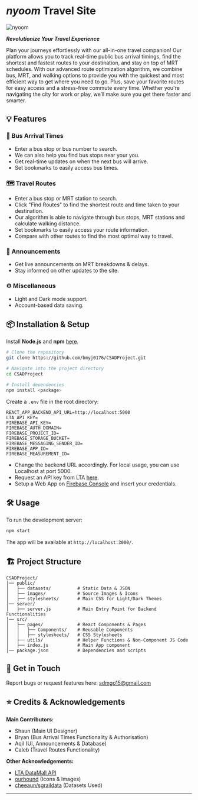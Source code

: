 # *nyoom* Travel Site

![nyoom](./public/images/nyoom_banner.png)

***Revolutionize Your Travel Experience***

Plan your journeys effortlessly with our all-in-one travel companion! Our platform allows you to track real-time public bus arrival timings, find the shortest and fastest routes to your destination, and stay on top of MRT schedules. With our advanced route optimization algorithm, we combine bus, MRT, and walking options to provide you with the quickest and most efficient way to get where you need to go. Plus, save your favorite routes for easy access and a stress-free commute every time. Whether you're navigating the city for work or play, we’ll make sure you get there faster and smarter.



## 💡 Features

### 🔎 Bus Arrival Times
- Enter a bus stop or bus number to search.
- We can also help you find bus stops near your you.
- Get real-time updates on when the next bus will arrive.
- Set bookmarks to easily access bus times.
### 🗺️ Travel Routes
- Enter a bus stop or MRT station to search.
- Click "Find Routes" to find the shortest route and time taken to your destination.
- Our algorithm is able to navigate through bus stops, MRT stations and calculate walking distance.
- Set bookmarks to easily access your route information.
- Compare with other routes to find the most optimal way to travel.
### 📢 Announcements
- Get live announcements on MRT breakdowns & delays.
- Stay informed on other updates to the site.
### ⚙️ Miscellaneous
- Light and Dark mode support.
- Account-based data saving.



## 📦 Installation & Setup

Install **Node.js** and **npm** [here](https://nodejs.org/en).

```bash
# Clone the repository
git clone https://github.com/bmyj0176/CSADProject.git

# Navigate into the project directory
cd CSADProject

# Install dependencies
npm install <package>
```

Create a `.env` file in the root directory:
```plaintext
REACT_APP_BACKEND_API_URL=http://localhost:5000
LTA_API_KEY=
FIREBASE_API_KEY=
FIREBASE_AUTH_DOMAIN=
FIREBASE_PROJECT_ID=
FIREBASE_STORAGE_BUCKET=
FIREBASE_MESSAGING_SENDER_ID=
FIREBASE_APP_ID=
FIREBASE_MEASUREMENT_ID=
```
- Change the backend URL accordingly. For local usage, you can use Localhost at port 5000.
- Request an API key from LTA [here](https://datamall.lta.gov.sg/content/datamall/en/request-for-api.html). 
- Setup a Web App on [Firebase Console](https://console.firebase.google.com) and insert your credentials.



## 🛠️ Usage

To run the development server:
```bash
npm start
```
The app will be available at `http://localhost:3000/`.



## 🏗️ Project Structure

```
CSADProject/
│── public/               
│   ├── datasets/          # Static Data & JSON
│   ├── images/            # Source Images & Icons
│   ├── stylesheets/       # Main CSS for Light/Dark Themes
│── server/
│   ├── server.js          # Main Entry Point for Backend Functionalities
│── src/
│   ├── pages/             # React Components & Pages
│   │   ├── Components/    # Reusable Components
│   │   ├── stylesheets/   # CSS Stylesheets
│   ├── utils/             # Helper Functions & Non-Component JS Code
│   ├── index.js           # Main App component
│── package.json           # Dependencies and scripts
```



## 📨 Get in Touch

Report bugs or request features here: [sdmgo15@gmail.com](mailto:sdmgo15@gmail.com)



## ⭐ Credits & Acknowledgements

**Main Contributors:**

- Shaun (Main UI Designer)
- Bryan (Bus Arrival Times Functionality & Authorisation)
- Aqil (UI, Announcements & Database)
- Caleb (Travel Routes Functionality)

**Other Acknowledgements:**

- [LTA DataMall API](https://datamall.lta.gov.sg/content/datamall/en.html)
- [ourhound](https://ourhound.com/transportations-tips-travelling-around-Singapore) (Icons & Images) 
- [cheeaun/sgraildata](https://github.com/cheeaun/sgraildata) (Datasets Used)



---


